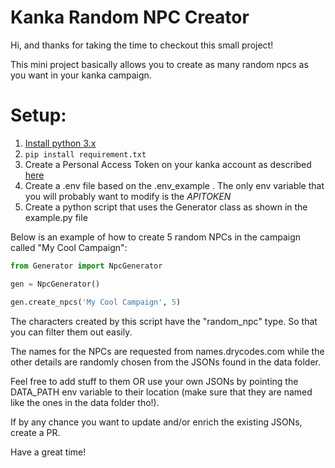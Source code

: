 # **Kanka Random NPC Creator**

Hi, and thanks for taking the time to checkout this small project!

This mini project basically allows you to create as many random npcs
as you want in your kanka campaign.

# Setup:
1. [Install python 3.x](https://wiki.python.org/moin/BeginnersGuide/Download)
2. `pip install requirement.txt`
3. Create a Personal Access Token on your kanka account as described [here](https://kanka.io/en-US/docs/1.0/setup)
4. Create a .env file based on the .env_example . The only env variable that you will
probably want to modify is the *APITOKEN*
5. Create a python script that uses the Generator class as shown in the example.py
file

Below is an example of how to create 5 random NPCs in the campaign called "My Cool Campaign":

```python
from Generator import NpcGenerator

gen = NpcGenerator()

gen.create_npcs('My Cool Campaign', 5)
```

The characters created by this script have the "random_npc" type. So that
you can filter them out easily.

The names for the NPCs are requested from names.drycodes.com while the
other details are randomly chosen from the JSONs found in the data folder.

Feel free to add stuff to them OR use your own JSONs by pointing the DATA_PATH
env variable to their location (make sure that they are named like the ones
in the data folder tho!).

If by any chance you want to update and/or enrich the existing JSONs, create a PR.

Have a great time!